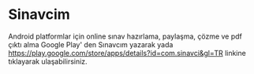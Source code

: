 # Sinavcim
Android platformlar için online sınav hazırlama, paylaşma, çözme ve pdf çıktı alma
Google Play' den Sınavcım yazarak yada https://play.google.com/store/apps/details?id=com.sinavci&gl=TR linkine tıklayarak ulaşabilirsiniz.
